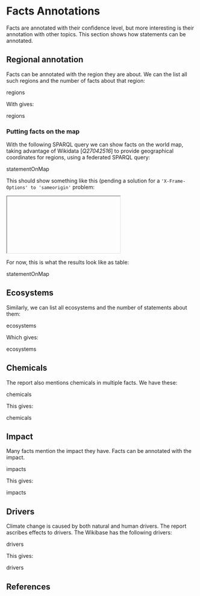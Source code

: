 # Facts Annotations

Facts are annotated with their confidence level, but more interesting is their annotation
with other topics. This section shows how statements can be annotated.

## Regional annotation

Facts can be annotated with the region they are about. We can the list all such regions
and the number of facts about that region:

<sparql>regions</sparql>

With gives:

<out>regions</out>

### Putting facts on the map

With the following SPARQL query we can show facts on the world map,
taking advantage of Wikidata [<cite>Q27042516</cite>] to provide geographical coordinates for regions,
using a <topic>federated SPARQL query</topic>:

<sparql>statementOnMap</sparql>

This should show something like this (pending a solution for a `'X-Frame-Options' to 'sameorigin'` problem:

<iframe>statementOnMap</iframe>

For now, this is what the results look like as table:

<out>statementOnMap</out>

## Ecosystems

Similarly, we can list all ecosystems and the number of statements about them:

<sparql>ecosystems</sparql>

Which gives:

<out>ecosystems</out>

## Chemicals

The report also mentions chemicals in multiple facts. We have these:

<sparql>chemicals</sparql>

This gives:

<out>chemicals</out>

## Impact

Many facts mention the impact they have. Facts can be annotated with the impact.

<sparql>impacts</sparql>

This gives:

<out>impacts</out>

## Drivers

Climate change is caused by both natural and human drivers. The report ascribes effects to drivers.
The Wikibase has the following drivers:

<sparql>drivers</sparql>

This gives:

<out>drivers</out>



## References

<references/>
